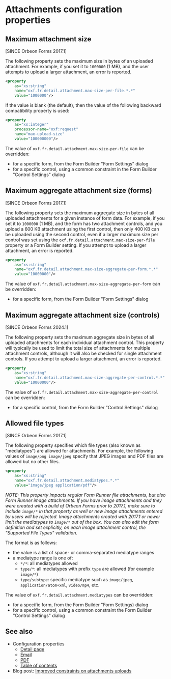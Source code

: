 # Attachments configuration properties

## Maximum attachment size

[SINCE Orbeon Forms 2017.1]

The following property sets the maximum size in bytes of an uploaded attachment. For example, if you set it to `1000000` (1 MB), and the user attempts to upload a larger attachment, an error is reported.

```xml
<property 
    as="xs:string"  
    name="oxf.fr.detail.attachment.max-size-per-file.*.*"                      
    value="1000000"/>
```

If the value is blank (the default), then the value of the following backward compatibility property is used:

```xml
<property
    as="xs:integer" 
    processor-name="oxf:request"   
    name="max-upload-size"          
    value="100000000"/>
```

The value of `oxf.fr.detail.attachment.max-size-per-file` can be overridden:

- for a specific form, from the Form Builder "Form Settings" dialog
- for a specific control, using a common constraint in the Form Builder "Control Settings" dialog 

## Maximum aggregate attachment size (forms)

[SINCE Orbeon Forms 2017.1]

The following property sets the maximum aggregate size in bytes of all uploaded attachments for a given instance of form data. For example, if you set it to `1000000` (1 MB), and the form has two attachment controls, and you upload a 600 KB attachment using the first control, then only 400 KB can be uploaded using the second control, even if a larger maximum size per control was set using the `oxf.fr.detail.attachment.max-size-per-file` property or a Form Builder setting. If you attempt to upload a larger attachment, an error is reported.

```xml
<property 
    as="xs:string"  
    name="oxf.fr.detail.attachment.max-size-aggregate-per-form.*.*"                      
    value="10000000"/>
```

The value of `oxf.fr.detail.attachment.max-size-aggregate-per-form` can be overridden:

- for a specific form, from the Form Builder "Form Settings" dialog

## Maximum aggregate attachment size (controls)

[SINCE Orbeon Forms 2024.1]

The following property sets the maximum aggregate size in bytes of all uploaded attachments for each individual attachment control. This property will typically be used to limit the total size of attachments for multiple attachment controls, although it will also be checked for single attachment controls. If you attempt to upload a larger attachment, an error is reported.

```xml
<property 
    as="xs:string"  
    name="oxf.fr.detail.attachment.max-size-aggregate-per-control.*.*"                      
    value="10000000"/>
```

The value of `oxf.fr.detail.attachment.max-size-aggregate-per-control` can be overridden:

- for a specific control, from the Form Builder "Control Settings" dialog

## Allowed file types

[SINCE Orbeon Forms 2017.1]

The following property specifies which file types (also known as "mediatypes") are allowed for attachments. For example, the following values of `image/png image/jpeg` specify that JPEG images and PDF files are allowed but no other files.

```xml
<property 
    as="xs:string"  
    name="oxf.fr.detail.attachment.mediatypes.*.*"                    
    value="image/jpeg application/pdf"/>
```

*NOTE: This property impacts regular Form Runner file attachments, but also Form Runner image attachments. If you have image attachments and they were created with a build of Orbeon Forms prior to 2017.1, make sure to include `image/*` in that property as well or new image attachments entered by users will be rejected. Image attachments created with 2017.1 or newer limit the mediatypes to `image/*` out of the box. You can also edit the form definition and set explicitly, on each image attachment control, the "Supported File Types" validation.*

The format is as follows:

<!-- TODO: Duplicated from xforms.md -->
- the value is a list of space- or comma-separated mediatype ranges
- a mediatype range is one of:
  - `*/*`: all mediatypes allowed
  - `type/*`: all mediatypes with prefix `type` are allowed (for example `image/*`)
  - `type/subtype`: specific mediatype such as `image/jpeg`, `application/atom+xml`, `video/mp4`, etc.
  
The value of `oxf.fr.detail.attachment.mediatypes` can be overridden:

- for a specific form, from the Form Builder "Form Settings} dialog
- for a specific control, using a common constraint the Form Builder "Control Settings" dialog

## See also

- Configuration properties
    - [Detail page](form-runner-detail-page.md)
    - [Email](form-runner-email.md)
    - [PDF](form-runner-pdf.md)
    - [Table of contents](form-runner-toc.md)
- Blog post: [Improved constraints on attachments uploads](https://blog.orbeon.com/2017/04/improved-constraints-on-attachments.html)
